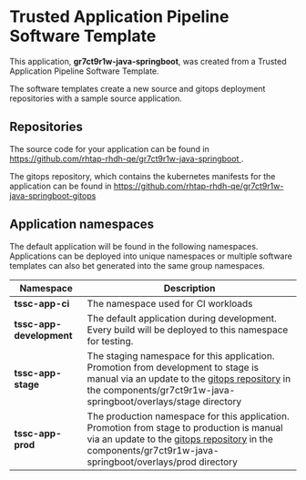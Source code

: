 # Trusted Application Pipeline Software Template

This application, **gr7ct9r1w-java-springboot**, was created from a Trusted Application Pipeline Software Template.

The software templates create a new source and gitops deployment repositories with a sample source application. 

## Repositories

The source code for your application can be found in [https://github.com/rhtap-rhdh-qe/gr7ct9r1w-java-springboot ](https://github.com/rhtap-rhdh-qe/gr7ct9r1w-java-springboot ).
 
The gitops repository, which contains the kubernetes manifests for the application can be found in 
[https://github.com/rhtap-rhdh-qe/gr7ct9r1w-java-springboot-gitops ](https://github.com/rhtap-rhdh-qe/gr7ct9r1w-java-springboot-gitops ) 

## Application namespaces 

The default application will be found in the following namespaces. Applications can be deployed into unique namespaces or multiple software templates can also bet generated into the same group namespaces.  

|  Namespace   |  Description   |  
| -------- | -------- |
| **tssc-app-ci** | The namespace used for CI workloads |
| **tssc-app-development** | The default application during development. Every build will be deployed to this namespace for testing. |
| **tssc-app-stage** | The staging namespace for this application. Promotion from development to stage is manual via an update to the [gitops repository](https://github.com/rhtap-rhdh-qe/gr7ct9r1w-java-springboot-gitops ) in the components/gr7ct9r1w-java-springboot/overlays/stage directory |
| **tssc-app-prod** | The production namespace for this application. Promotion from stage to production is manual via an update to the [gitops repository](https://github.com/rhtap-rhdh-qe/gr7ct9r1w-java-springboot-gitops ) in the components/gr7ct9r1w-java-springboot/overlays/prod directory |